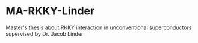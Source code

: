 # MA-RKKY-Linder
Master's thesis about RKKY interaction in unconventional superconductors supervised by Dr. Jacob Linder
